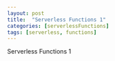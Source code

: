 ```yaml
---
layout: post
title:  "Serverless Functions 1"
categories: [serverlessFunctions]
tags: [serverless, functions]
---
```


Serverless Functions 1

